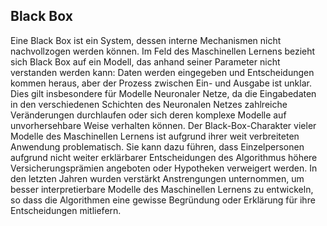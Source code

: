 ## Black Box
Eine Black Box ist ein System, dessen interne Mechanismen nicht nachvollzogen werden können. Im Feld des Maschinellen Lernens bezieht sich Black Box auf ein Modell, das anhand seiner Parameter nicht verstanden werden kann: Daten werden eingegeben und Entscheidungen kommen heraus, aber der Prozess zwischen Ein- und Ausgabe ist unklar. Dies gilt insbesondere für Modelle Neuronaler Netze, da die Eingabedaten in den verschiedenen Schichten des Neuronalen Netzes zahlreiche Veränderungen durchlaufen oder sich deren komplexe Modelle auf unvorhersehbare Weise verhalten können. Der Black-Box-Charakter vieler Modelle des Maschinellen Lernens ist aufgrund ihrer weit verbreiteten Anwendung problematisch. Sie kann dazu führen, dass Einzelpersonen aufgrund nicht weiter erklärbarer Entscheidungen des Algorithmus höhere Versicherungsprämien angeboten oder Hypotheken verweigert werden. In den letzten Jahren wurden verstärkt Anstrengungen unternommen, um besser interpretierbare Modelle des Maschinellen Lernens zu entwickeln, so dass die Algorithmen eine gewisse Begründung oder Erklärung für ihre Entscheidungen mitliefern.
